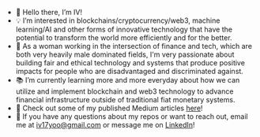 - 👋 Hello there, I’m IV!
- 💡 I’m interested in blockchains/cryptocurrency/web3, machine learning/AI and other forms of innovative technology that have the potential to transform the world more efficiently and for the better.
- 🤖 As a woman working in the intersection of finance and tech, which are both very heavily male dominated fields, I'm very passionate about building fair and ethical technology and systems that produce positive impacts for people who are disadvantaged and discriminated against.
- 📚 I’m currently learning more and more everyday about how we can utilize and implement blockchain and web3 technology to advance financial infrastructure outside of traditional fiat monetary systems.
- 📝 Check out some of my published Medium articles <a href="https://medium.com/@iv17yoo">here</a>!
- 💌 If you have any questions about my repos or want to reach out, email me at iv17yoo@gmail.com or message me on <a href="https://www.linkedin.com/in/iv-yoo-b9361bba/">LinkedIn</a>!

<!---
0x-iv/0x-iv is a ✨ special ✨ repository because its `README.md` (this file) appears on your GitHub profile.
You can click the Preview link to take a look at your changes.
--->
